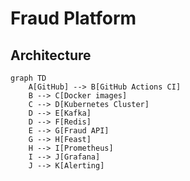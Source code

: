 # Fraud Platform

## Architecture

```mermaid
graph TD
    A[GitHub] --> B[GitHub Actions CI]
    B --> C[Docker images]
    C --> D[Kubernetes Cluster]
    D --> E[Kafka]
    D --> F[Redis]
    E --> G[Fraud API]
    G --> H[Feast]
    H --> I[Prometheus]
    I --> J[Grafana]
    J --> K[Alerting]
```
